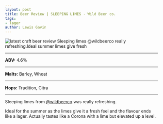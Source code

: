 ```yaml
---
layout: post
title: Beer Review | SLEEPING LIMES - Wild Beer co.
tags:
- lager
author: Lewis Gavin
---
```


![latest craft beer review Sleeping limes @wildbeerco  really refreshing.Ideal summer limes give fresh](https://www.lewisgavin.co.uk/beermeupplease/images/2018-11-14-sleeping-limes-@wildbeerco-really-refreshingideal-summer-limes-give-fresh.png)

***
**ABV:** 4.6%

***
**Malts:** Barley, Wheat

***
**Hops:** Tradition, Citra

***

Sleeping limes from [@wildbeerco](https://instagram.com/wildbeerco) was really refreshing.

Ideal for the summer as the limes give it a fresh feel and the flavour ends like a lager. Actually tastes like a Corona with a lime but elevated up a level.
